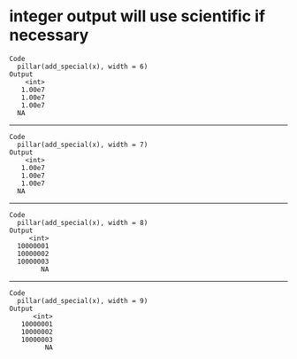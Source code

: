 # integer output will use scientific if necessary

    Code
      pillar(add_special(x), width = 6)
    Output
        <int>
       1.00e7
       1.00e7
       1.00e7
      NA     

---

    Code
      pillar(add_special(x), width = 7)
    Output
        <int>
       1.00e7
       1.00e7
       1.00e7
      NA     

---

    Code
      pillar(add_special(x), width = 8)
    Output
         <int>
      10000001
      10000002
      10000003
            NA

---

    Code
      pillar(add_special(x), width = 9)
    Output
          <int>
       10000001
       10000002
       10000003
             NA

